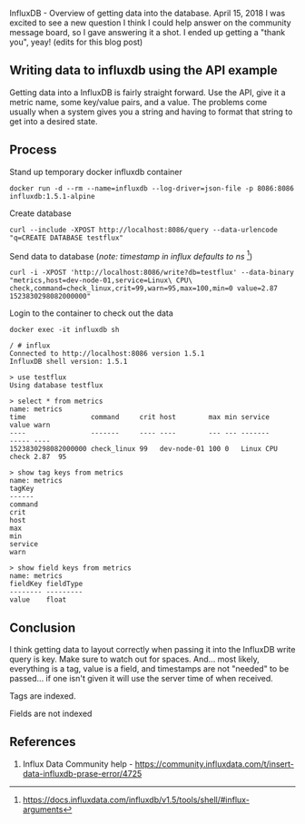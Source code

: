 InfluxDB - Overview of getting data into the database.
April 15, 2018
I was excited to see a new question I think I could help answer on the community message board, so I gave answering it a shot. I ended up getting a "thank you", yeay! (edits for this blog post)
## Writing data to influxdb using the API example

Getting data into a InfluxDB is fairly straight forward. Use the API, give it a metric name, some key/value pairs, and a value. The problems come usually when a system gives you a string and having to format that string to get into a desired state.

## Process

Stand up temporary docker influxdb container

```none
docker run -d --rm --name=influxdb --log-driver=json-file -p 8086:8086 influxdb:1.5.1-alpine
```

Create database

```none
curl --include -XPOST http://localhost:8086/query --data-urlencode "q=CREATE DATABASE testflux"
```

Send data to database (_note: timestamp in influx defaults to ns_ [^1])

```none
curl -i -XPOST 'http://localhost:8086/write?db=testflux' --data-binary "metrics,host=dev-node-01,service=Linux\ CPU\ check,command=check_linux,crit=99,warn=95,max=100,min=0 value=2.87 1523830298082000000"
```

Login to the container to check out the data

```none
docker exec -it influxdb sh

/ # influx
Connected to http://localhost:8086 version 1.5.1
InfluxDB shell version: 1.5.1

> use testflux
Using database testflux

> select * from metrics
name: metrics
time                command     crit host        max min service         value warn
----                -------     ---- ----        --- --- -------         ----- ----
1523830298082000000 check_linux 99   dev-node-01 100 0   Linux CPU check 2.87  95

> show tag keys from metrics
name: metrics
tagKey
------
command
crit
host
max
min
service
warn

> show field keys from metrics
name: metrics
fieldKey fieldType
-------- ---------
value    float
```

## Conclusion

I think getting data to layout correctly when passing it into the InfluxDB write query is key. Make sure to watch out for spaces. And... most likely, everything is a tag, value is a field, and timestamps are not "needed" to be passed... if one isn't given it will use the server time of when received.

Tags are indexed.

Fields are not indexed

## References

1. Influx Data Community help - https://community.influxdata.com/t/insert-data-influxdb-prase-error/4725

[^1]: https://docs.influxdata.com/influxdb/v1.5/tools/shell/#influx-arguments
